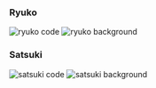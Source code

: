 ### Ryuko
![ryuko code](assets/screenshots/killLaKill/ryuko_code.png)
![ryuko background](assets/screenshots/killLaKill/ryuko_background.png)

### Satsuki
![satsuki code](assets/screenshots/killLaKill/satsuki_code.png)
![satsuki background](assets/screenshots/killLaKill/satsuki_background.png)
